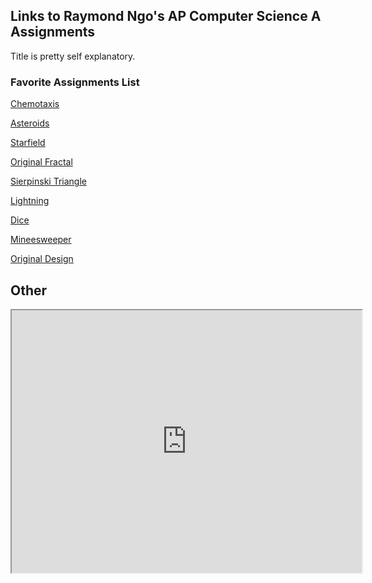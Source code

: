 ## Links to Raymond Ngo's AP Computer Science A Assignments

Title is pretty self explanatory. 

### Favorite Assignments List

[Chemotaxis](https://ngoraymond.github.io/Chemotaxis/)

[Asteroids](https://ngoraymond.github.io/AsteroidsGame/)

[Starfield](https://ngoraymond.github.io/Starfield/)

[Original Fractal](https://ngoraymond.github.io/OriginalFractal/)

[Sierpinski Triangle](https://ngoraymond.github.io/SierpinskiTriangle/)

[Lightning](https://ngoraymond.github.io/Lightning/)

[Dice](https://ngoraymond.github.io/Dice/)

[Mineesweeper](https://ngoraymond.github.io/Minesweeper/)

[Original Design](https://ngoraymond.github.io/OriginalDesign/)

## Other


<iframe 
	width="560"
	height="420" 
	src="http://www.youtube.com/embed/?color=white&amp;theme=light">
</iframe>
